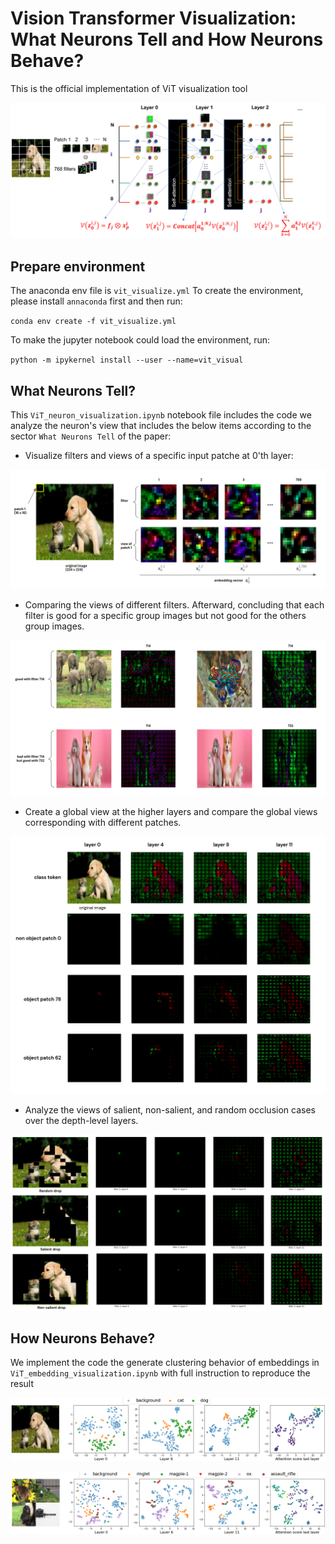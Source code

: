 # Vision Transformer Visualization: What Neurons Tell and How Neurons Behave?
This is the official implementation of ViT visualization tool

![image](./fig/visual_diagram.PNG)

## Prepare environment
The anaconda env file is `vit_visualize.yml`
To create the environment, please install `annaconda` first and then run:

`conda env create -f vit_visualize.yml`

To make the jupyter notebook could load the environment, run:

`python -m ipykernel install --user --name=vit_visual`
## What Neurons Tell?

This `ViT_neuron_visualization.ipynb` notebook file includes the code we analyze the neuron's view that includes the below items according to the sector `What Neurons Tell` of the paper:

* Visualize filters and views of a specific input patche at 0'th layer:

![View of on patch](./fig/layer0_embedding_row.png)

* Comparing the views of different filters. Afterward, concluding that each filter is good for a specific group images but not good for the others group images.

![Comparing view of embedding](./fig/layer0_good_bad_filters.png)

* Create a global view at the higher layers and compare the global views corresponding with different patches.

![global view over layers](./fig/layer_high_object_non_object.png)

* Analyze the views of salient, non-salient, and random occlusion cases over the depth-level layers.

![occlusion comparison](./fig/all_drops.png)

## How Neurons Behave?
We implement the code the generate clustering behavior of embeddings in `ViT_embedding_visualization.ipynb` with full instruction to reproduce the result

![image](./fig/tsne_dog_cat.png)

![image](./fig/tsne_multi_objects.png)

